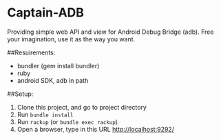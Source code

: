 Captain-ADB
===========

Providing simple web API and view for Android Debug Bridge (adb).  Free your imagination, use it as the way you want.

##Resuirements:
* bundler (gem install bundler)
* ruby
* android SDK, adb in path

##Setup:


1. Clone this project, and go to project directory
2. Run `bundle install`
3. Run `rackup` (or `bundle exec rackup`)
4. Open a browser, type in this URL [http://localhost:9292/](http://localhost:9292/)
